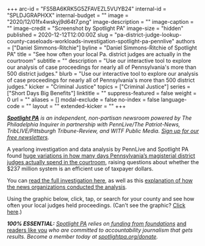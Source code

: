 +++
arc-id = "FS5BA6KRK5G5ZFAVEZL5VUYB24"
internal-id = "SPLDJGRAPHXX"
internal-budget = ""
image = "2020/12/01fx4wskyj9d64t7.png"
image-description = ""
image-caption = ""
image-credit = "Screenshot by Spotlight PA"
image-size = "hidden"
published = 2020-12-12T12:00:00Z
slug = "pa-district-judge-lookup-county-caseloads-workloads-investigation-spotlight-pa-pennlive"
authors = ["Daniel Simmons-Ritchie"]
byline = "Daniel Simmons-Ritchie of Spotlight PA"
title = "See how often your local Pa. district judges are actually in the courtroom"
subtitle = ""
description = "Use our interactive tool to explore our analysis of case proceedings for nearly all of Pennsylvania's more than 500 district judges."
blurb = "Use our interactive tool to explore our analysis of case proceedings for nearly all of Pennsylvania's more than 500 district judges."
kicker = "Criminal Justice"
topics = ["Criminal Justice"]
series = ["Short Days Big Benefits"]
linktitle = ""
suppress-featured = false
weight = 0
url = ""
aliases = []
modal-exclude = false
no-index = false
language-code = ""
layout = ""
extended-kicker = ""
+++

<a href="https://www.spotlightpa.org/"><i><b>Spotlight PA</b></i></a><i> is an independent, non-partisan newsroom powered by The Philadelphia Inquirer in partnership with PennLive/The Patriot-News, TribLIVE/Pittsburgh Tribune-Review, and WITF Public Media. </i><a href="https://www.spotlightpa.org/newsletters"><i>Sign up for our free newsletters</i></a><i>.</i>

A yearlong investigation and data analysis by PennLive and Spotlight PA found <a href="https://www.spotlightpa.org/news/2020/12/pa-district-judges-investigation-workloads-caseloads-spotlight-pa-pennlive/" target=_blank>huge variations in how many days Pennsylvania’s magisterial district judges actually spend in the courtroom</a>, raising questions about whether the $237 million system is an efficient use of taxpayer dollars.

You can <a href="https://www.spotlightpa.org/news/2020/12/pa-district-judges-investigation-workloads-caseloads-spotlight-pa-pennlive/" target=_blank>read the full investigation here</a>, as well as this <a href="https://www.spotlightpa.org/news/2020/12/pa-district-judges-investigation-how-we-did-it-spotlight-pa-pennlive/" target=_blank>explanation of how the news organizations conducted the analysis</a>.

Using the graphic below, click, tap, or search for your county and see how often your local judges held proceedings. (Can’t see the graphic? <a href="https://interactives.data.spotlightpa.org/2020/vis-map-mdjs/" target=_blank>Click here</a>.)

<div id="vis-map-mdjs--container"></div>
<script src="https://pym.nprapps.org/pym.v1.min.js"></script>
<script>new pym.Parent("vis-map-mdjs--container", "https://interactives.data.spotlightpa.org/2020/vis-map-mdjs/", {});</script>


<i><b>100% ESSENTIAL:</b></i><i> </i><a href="https://www.spotlightpa.org/"><i>Spotlight PA</i></a><i> relies on</i><a href="https://www.spotlightpa.org/support"><i> funding from foundations</i></a><i> </i><a href="https://www.spotlightpa.org/support">and readers like you</a><i> who are committed to accountability journalism that gets results. Become a member today at </i><a href="http://spotlightpa.fundjournalism.org/donate?campaign=701Dn000000YgovIAC"><i>spotlightpa.org/donate</i></a><i>.</i>
